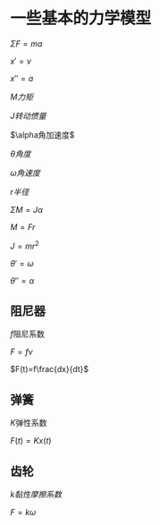 # 一些基本的力学模型

$\Sigma F=ma$

$x'=v$

$x''=a$

$M力矩$

$J转动惯量$

$\alpha角加速度$

$\theta 角度$

$\omega 角速度$

$r 半径$

$\Sigma M=J\alpha$

$M=Fr$

$J=mr^2$

$\theta'=\omega$

$\theta''=\alpha$

## 阻尼器

$f$阻尼系数

$F=fv$

$F(t)=f\frac{dx}{dt}$

## 弹簧

$K$弹性系数

$F(t)=Kx(t)$

## 齿轮

$k黏性摩擦系数$

$F=k\omega$


